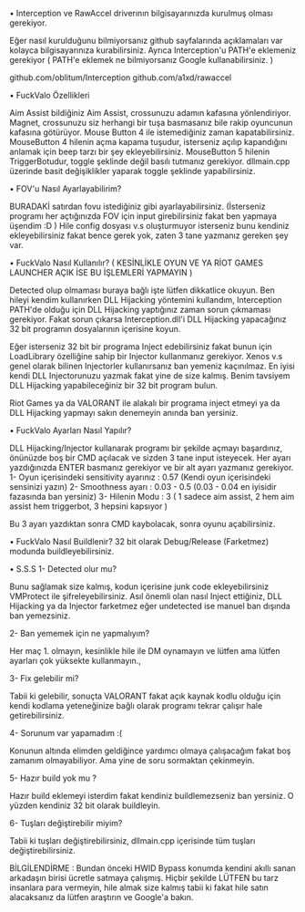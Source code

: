 • Interception ve RawAccel driverının bilgisayarınızda kurulmuş olması gerekiyor.​

Eğer nasıl kurulduğunu bilmiyorsanız github sayfalarında açıklamaları var kolayca bilgisayarınıza kurabilirsiniz.
Ayrıca Interception'u PATH'e eklemeniz gerekiyor ( PATH'e eklemek ne bilmiyorsanız Google kullanabilirsiniz. )

github.com/oblitum/Interception
github.com/a1xd/rawaccel

• FuckValo Özellikleri​

Aim Assist bildiğiniz Aim Assist, crossunuzu adamın kafasına yönlendiriyor.
Magnet, crossunuzu siz herhangi bir tuşa basmasanız bile rakip oyuncunun kafasına götürüyor. Mouse Button 4 ile istemediğiniz zaman kapatabilirsiniz.
MouseButton 4 hilenin açma kapama tuşudur, isterseniz açılıp kapandığını anlamak için beep tarzı bir şey ekleyebilirsiniz.
MouseButton 5 hilenin TriggerBotudur, toggle şeklinde değil basılı tutmanız gerekiyor. dllmain.cpp üzerinde basit değişiklikler yaparak toggle şeklinde yapabilirsiniz.

• FOV'u Nasıl Ayarlayabilirim?​

BURADAKİ satırdan fovu istediğiniz gibi ayarlayabilirsiniz. (İsterseniz programı her açtığınızda FOV için input girebilirsiniz fakat ben yapmaya üşendim :D )
Hile config dosyası v.s oluşturmuyor isterseniz bunu kendiniz ekleyebilirsiniz fakat bence gerek yok, zaten 3 tane yazmanız gereken şey var.

• FuckValo Nasıl Kullanılır? ( KESİNLİKLE OYUN VE YA RİOT GAMES LAUNCHER AÇIK İSE BU İŞLEMLERİ YAPMAYIN )​

Detected olup olmaması buraya bağlı işte lütfen dikkatlice okuyun. Ben hileyi kendim kullanırken DLL Hijacking yöntemini kullandım, Interception PATH'de olduğu için DLL Hijacking yaptığınız zaman sorun çıkmaması gerekiyor. Fakat sorun çıkarsa Interception.dll'i DLL Hijacking yapacağınız 32 bit programın dosyalarının içerisine koyun.

Eğer isterseniz 32 bit bir programa Inject edebilirsiniz fakat bunun için LoadLibrary özelliğine sahip bir Injector kullanmanız gerekiyor. Xenos v.s genel olarak bilinen Injectorler kullanırsanız ban yemeniz kaçınılmaz. En iyisi kendi DLL Injectorunuzu yazmak fakat yine de size kalmış. Benim tavsiyem DLL Hijacking yapabileceğiniz bir 32 bit program bulun.

Riot Games ya da VALORANT ile alakalı bir programa inject etmeyi ya da DLL Hijacking yapmayı sakın denemeyin anında ban yersiniz.

• FuckValo Ayarları Nasıl Yapılır?​

DLL Hijacking/Injector kullanarak programı bir şekilde açmayı başardınız, önünüzde boş bir CMD açılacak ve sizden 3 tane input isteyecek. Her ayarı yazdığınızda ENTER basmanız gerekiyor ve bir alt ayarı yazmanız gerekiyor.
1- Oyun içerisindeki sensitivity ayarınız : 0.57 (Kendi oyun içerisindeki sensinizi yazın)
2- Smoothness ayarı : 0.03 - 0.5 (0.03 - 0.04 en iyisidir fazasında ban yersiniz)
3- Hilenin Modu : 3 ( 1 sadece aim assist, 2 hem aim assist hem triggerbot, 3 hepsini kapsıyor )

Bu 3 ayarı yazdıktan sonra CMD kaybolacak, sonra oyunu açabilirsiniz.

• FuckValo Nasıl Buildlenir?​
32 bit olarak Debug/Release (Farketmez) modunda buildleyebilirsiniz.

• S.S.S​
1- Detected olur mu?

Bunu sağlamak size kalmış, kodun içerisine junk code ekleyebilirsiniz VMProtect ile şifreleyebilirsiniz. Asıl önemli olan nasıl Inject ettiğiniz, DLL Hijacking ya da Injector farketmez eğer undetected ise manuel ban dışında ban yemezsiniz.

2- Ban yememek için ne yapmalıyım?

Her maç 1. olmayın, kesinlikle hile ile DM oynamayın ve lütfen ama lütfen ayarları çok yüksekte kullanmayın.,

3- Fix gelebilir mi?

Tabii ki gelebilir, sonuçta VALORANT fakat açık kaynak kodlu olduğu için kendi kodlama yeteneğinize bağlı olarak programı tekrar çalışır hale getirebilirsiniz.

4- Sorunum var yapamadım :(

Konunun altında elimden geldiğince yardımcı olmaya çalışacağım fakat boş zamanım olmayabiliyor. Ama yine de soru sormaktan çekinmeyin.

5- Hazır build yok mu ?

Hazır build eklemeyi isterdim fakat kendiniz buildlemezseniz ban yersiniz. O yüzden kendiniz 32 bit olarak buildleyin.

6- Tuşları değiştirebilir miyim?

Tabii ki tuşları değiştirebilirsiniz, dllmain.cpp içerisinde tüm tuşları değiştirebilirsiniz.

BİLGİLENDİRME : Bundan önceki HWID Bypass konumda kendini akıllı sanan arkadaşın birisi ücretle satmaya çalışmış. Hiçbir şekilde LÜTFEN bu tarz insanlara para vermeyin, hile almak size kalmış tabii ki fakat hile satın alacaksanız da lütfen araştırın ve Google'a bakın.
